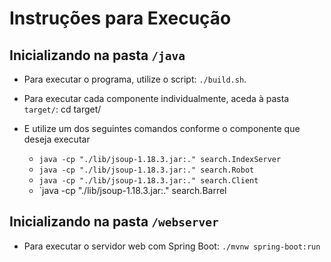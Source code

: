 # Instruções para Execução

## Inicializando na pasta `/java`

- Para executar o programa, utilize o script: `./build.sh`.
- Para executar cada componente individualmente, aceda à pasta `target/`: cd target/

- E utilize um dos seguintes comandos conforme o componente que deseja executar
  - `java -cp "./lib/jsoup-1.18.3.jar:." search.IndexServer`
  - `java -cp "./lib/jsoup-1.18.3.jar:." search.Robot`
  - `java -cp "./lib/jsoup-1.18.3.jar:." search.Client`
  - `java -cp "./lib/jsoup-1.18.3.jar:." search.Barrel

## Inicializando na pasta `/webserver`

- Para executar o servidor web com Spring Boot: `./mvnw spring-boot:run`